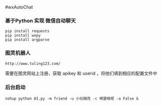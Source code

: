 #wxAutoChat

### 基于Python 实现 微信自动聊天

    pip install requests
    pip install wxpy
    pip install argparse
    

### 图灵机器人

    http://www.tuling123.com/
    
需要在图灵网站上注册，获取 apikey 和 userid ，将他们填到相应的配置文件中



### 后台启动

  
    nohup python AI.py -m friend -u 小伙贼亮 -c 嘚瑟啥呢 -a False &


